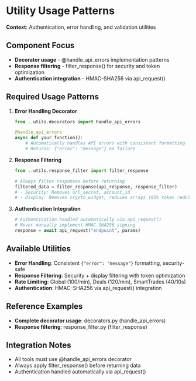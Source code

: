 # Utility Usage Patterns

**Context**: Authentication, error handling, and validation utilities

## Component Focus
- **Decorator usage** - @handle_api_errors implementation patterns
- **Response filtering** - filter_response() for security and token optimization
- **Authentication integration** - HMAC-SHA256 via api_request()

## Required Usage Patterns
1. **Error Handling Decorator**
   ```python
   from ..utils.decorators import handle_api_errors
   
   @handle_api_errors
   async def your_function():
       # Automatically handles API errors with consistent formatting
       # Returns: {"error": "message"} on failure
   ```

2. **Response Filtering**
   ```python
   from ..utils.response_filter import filter_response
   
   # Always filter responses before returning
   filtered_data = filter_response(api_response, response_filter)
   # - Security: Removes url_secret, account_id
   # - Display: Removes crypto_widget, reduces arrays (85% token reduction)
   ```

3. **Authentication Integration**
   ```python
   # Authentication handled automatically via api_request()
   # Never manually implement HMAC-SHA256 signing
   response = await api_request("endpoint", params)
   ```

## Available Utilities
- **Error Handling**: Consistent `{"error": "message"}` formatting, security-safe
- **Response Filtering**: Security + display filtering with token optimization
- **Rate Limiting**: Global (100/min), Deals (120/min), SmartTrades (40/10s)
- **Authentication**: HMAC-SHA256 via api_request() integration

## Reference Examples
- **Complete decorator usage**: decorators.py (handle_api_errors)
- **Response filtering**: response_filter.py (filter_response)

## Integration Notes
- All tools must use @handle_api_errors decorator
- Always apply filter_response() before returning data
- Authentication handled automatically via api_request()
